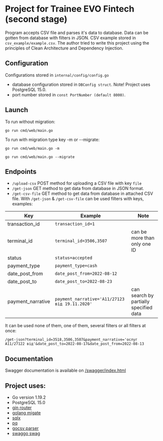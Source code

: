 # Project for Trainee EVO Fintech (second stage)
Program accepts CSV file and parses it's data to database. Data can be gotten from database with filters in JSON. CSV example stored in `csv_example/example.csv`.
The author tried to write this project using the principles of Clean Architecture and Dependency Injection.

## Configuration

Configurations stored in `internal/config/config.go`

- database configuration stored in `DBConfig struct`. Note! Project uses PostgreSQL 15.0.
- port number stored in `const PortNumber (default 8000)`.

## Launch

To run without migration:

`go run cmd/web/main.go`

To run with migration type key -m or --migrate:

`go run cmd/web/main.go -m`

`go run cmd/web/main.go --migrate`

## Endpoints

- `/upload-csv` POST method for uploading a CSV file with key `file`
- `/get-json` GET method to get data from database in JSON format.
- `/get-csv-file` GET method to get data from database in attached CSV file.
With `/get-json` & `/get-csv-file` can be used filters with keys, examples:

| Key               | Example                                        | Note                                   |
|-------------------|------------------------------------------------|----------------------------------------|
| transaction_id    | `transaction_id=1`                             |                                        |
| terminal_id       | `terminal_id=3506,3507`                        | can be more than only one ID           |
| status            | `status=accepted`                              |                                        |
| payment_type      | `payment_type=cash`                            |                                        |
| date_post_from    | `date_post_from=2022-08-12`                    |                                        |
| date_post_to      | `date_post_to=2022-08-23`                      |                                        |
| payment_narrative | `payment_narrative='А11/27123 від 19.11.2020'` | can search by partially specified data |

It can be used none of them, one of them, several filters or all filters at once:

```/get-json?terminal_id=3518,3506,3507&payment_narrative='ослуг А11/27122 від'&date_post_to=2022-08-17&date_post_from=2022-08-13```

## Documentation 
Swagger documentation is available on [/swagger/index.html](http://localhost:8000/swagger/index.html)

## Project uses:
- Go version 1.19.2
- PostgreSQL 15.0
- [gin router](https://github.com/gin-gonic/gin)
- [golang migate](https://github.com/golang-migrate/migrate)
- [sqlx](https://github.com/jmoiron/sqlx)
- [pq](https://github.com/lib/pq)
- [gocsv parser](https://github.com/gocarina/gocsv)
- [swaggo swag](https://github.com/swaggo/swag)
